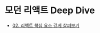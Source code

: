 # 모던 리액트 Deep Dive

- [02. 리액트 핵심 요소 깊게 살펴보기](https://github.com/seohyun319/Books-I-read/tree/main/ModernReactDeepDive/02.%20%EB%A6%AC%EC%95%A1%ED%8A%B8%20%ED%95%B5%EC%8B%AC%20%EC%9A%94%EC%86%8C%20%EA%B9%8A%EA%B2%8C%20%EC%82%B4%ED%8E%B4%EB%B3%B4%EA%B8%B0)

